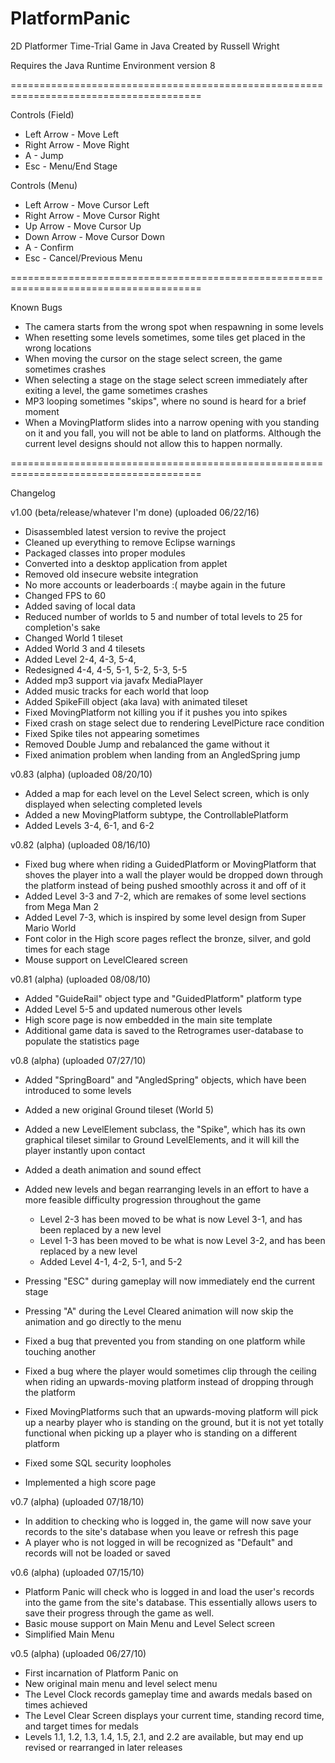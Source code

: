 # PlatformPanic
2D Platformer Time-Trial Game in Java
Created by Russell Wright

Requires the Java Runtime Environment version 8


=======================================================================================

Controls (Field)
- Left Arrow    - Move Left 
- Right Arrow   - Move Right
- A             - Jump
- Esc           - Menu/End Stage
  
Controls (Menu)
- Left Arrow    - Move Cursor Left
- Right Arrow   - Move Cursor Right
- Up Arrow      - Move Cursor Up
- Down Arrow    - Move Cursor Down
- A             - Confirm
- Esc           - Cancel/Previous Menu
  

=======================================================================================

Known Bugs

- The camera starts from the wrong spot when respawning in some levels
- When resetting some levels sometimes, some tiles get placed in the wrong locations
- When moving the cursor on the stage select screen, the game sometimes crashes
- When selecting a stage on the stage select screen immediately after exiting a level, the game sometimes crashes
- MP3 looping sometimes "skips", where no sound is heard for a brief moment
- When a MovingPlatform slides into a narrow opening with you standing on it and you fall, you will not be able to land on platforms.  Although the current level designs should not allow this to happen normally.


=======================================================================================

Changelog

v1.00 (beta/release/whatever I'm done) (uploaded 06/22/16)

- Disassembled latest version to revive the project
- Cleaned up everything to remove Eclipse warnings
- Packaged classes into proper modules
- Converted into a desktop application from applet
- Removed old insecure website integration
- No more accounts or leaderboards :( maybe again in the future
- Changed FPS to 60
- Added saving of local data
- Reduced number of worlds to 5 and number of total levels to 25 for completion's sake
- Changed World 1 tileset
- Added World 3 and 4 tilesets
- Added Level 2-4, 4-3, 5-4, 
- Redesigned 4-4, 4-5, 5-1, 5-2, 5-3, 5-5
- Added mp3 support via javafx MediaPlayer
- Added music tracks for each world that loop
- Added SpikeFill object (aka lava) with animated tileset
- Fixed MovingPlatform not killing you if it pushes you into spikes
- Fixed crash on stage select due to rendering LevelPicture race condition
- Fixed Spike tiles not appearing sometimes
- Removed Double Jump and rebalanced the game without it
- Fixed animation problem when landing from an AngledSpring jump


v0.83 (alpha) (uploaded 08/20/10)

- Added a map for each level on the Level Select screen, which is only displayed when selecting completed levels
- Added a new MovingPlatform subtype, the ControllablePlatform
- Added Levels 3-4, 6-1, and 6-2


v0.82 (alpha) (uploaded 08/16/10)

- Fixed bug where when riding a GuidedPlatform or MovingPlatform that shoves the player into a wall the player would be dropped down through the platform instead of being pushed smoothly across it and off of it
- Added Level 3-3 and 7-2, which are remakes of some level sections from Mega Man 2
- Added Level 7-3, which is inspired by some level design from Super Mario World
- Font color in the High score pages reflect the bronze, silver, and gold times for each stage
- Mouse support on LevelCleared screen 


v0.81 (alpha) (uploaded 08/08/10)

- Added "GuideRail" object type and "GuidedPlatform" platform type
- Added Level 5-5 and updated numerous other levels
- High score page is now embedded in the main site template
- Additional game data is saved to the Retrogrames user-database to populate the statistics page


v0.8 (alpha) (uploaded 07/27/10)

- Added "SpringBoard" and "AngledSpring" objects, which have been introduced to some levels
- Added a new original Ground tileset (World 5)
- Added a new LevelElement subclass, the "Spike", which has its own graphical tileset similar to Ground LevelElements, and it will kill the player instantly upon contact
- Added a death animation and sound effect
- Added new levels and began rearranging levels in an effort to have a more feasible difficulty progression throughout the game

   - Level 2-3 has been moved to be what is now Level 3-1, and has been replaced by a new level
   - Level 1-3 has been moved to be what is now Level 3-2, and has been replaced by a new level
   - Added Level 4-1, 4-2, 5-1, and 5-2
- Pressing "ESC" during gameplay will now immediately end the current stage
- Pressing "A" during the Level Cleared animation will now skip the animation and go directly to the menu
- Fixed a bug that prevented you from standing on one platform while touching another
- Fixed a bug where the player would sometimes clip through the ceiling when riding an upwards-moving platform instead of dropping through the platform
- Fixed MovingPlatforms such that an upwards-moving platform will pick up a nearby player who is standing on the ground, but it is not yet totally functional when picking up a player who is standing on a different platform
- Fixed some SQL security loopholes
- Implemented a high score page


v0.7 (alpha) (uploaded 07/18/10)

- In addition to checking who is logged in, the game will now save your records to the site's database when you leave or refresh this page
- A player who is not logged in will be recognized as "Default" and records will not be loaded or saved


v0.6 (alpha) (uploaded 07/15/10)

- Platform Panic will check who is logged in and load the user's records into the game from the site's database. This essentially allows users to save their progress through the game as well.
- Basic mouse support on Main Menu and Level Select screen
- Simplified Main Menu


v0.5 (alpha) (uploaded 06/27/10)

- First incarnation of Platform Panic on <old website>
- New original main menu and level select menu
- The Level Clock records gameplay time and awards medals based on times achieved
- The Level Clear Screen displays your current time, standing record time, and target times for medals
- Levels 1.1, 1.2, 1.3, 1.4, 1.5, 2.1, and 2.2 are available, but may end up revised or rearranged in later releases
